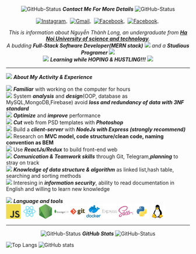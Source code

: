 <p align="center">
<img src="https://media.giphy.com/media/UqkekNFhlzI0bT0I7i/giphy.gif" width="40px" alt="GitHub-Status"/>&nbsp;<i><b>Contact Me For More Details</b></i>&nbsp;<img src="https://media.giphy.com/media/UqkekNFhlzI0bT0I7i/giphy.gif" width="40px" alt="GitHub-Status"/>
</p>


<p align="center">
<a target="_blank" href="https://www.instagram.com/thanhlong8459/">
  <img align="center" alt="Instagram" width="36px" src="https://cdn.jsdelivr.net/npm/simple-icons@v3/icons/instagram.svg" />
</a>&nbsp;
<a target="_blank" href="mailto:codeinlife10@gmail.com">
  <img align="center" alt="Gmail" width="36px" src="https://cdn.jsdelivr.net/npm/simple-icons@v3/icons/gmail.svg" />
</a>&nbsp;
<a target="_blank" href="https://www.facebook.com/profile.php?id=100009936277808">
  <img align="center" alt="Facebook" width="36px" src="https://cdn.jsdelivr.net/npm/simple-icons@v3/icons/facebook.svg" />
</a>&nbsp;
<a target="_blank" href="https://www.messenger.com/t/100005874825075/">
  <img align="center" alt="Facebook" width="36px" src="https://cdn.jsdelivr.net/npm/simple-icons@3.13.0/icons/messenger.svg" />
</a>&nbsp;  
</p>

<p align="center">
  <em>
    This is information about Nguyễn Thành Long, an undergraduate from <a href="https://www.hust.edu.vn/"> <b>Ha Noi University of science and technology</b></a>. <br>
    A budding <b>Full-Stack Software Developer(MERN stack)</b> <img src="https://github.com/TheDudeThatCode/TheDudeThatCode/blob/master/Assets/Developer.gif" width="42px"> and a <b>Studious Programer</b>&nbsp;<img src="https://github.com/TheDudeThatCode/TheDudeThatCode/blob/master/Assets/Handshake.gif" width="42px">
  </em> 
  <br>
  <img src="https://media.giphy.com/media/VgCDAzcKvsR6OM0uWg/giphy.gif" width="50" /> <b><i>Learning while HOPING & HUSTLING!!!</i></b> <img src="https://media.giphy.com/media/7j2hfyeVcDtf2/giphy.gif" width="50" />
</p>
<hr>

<img height="40" src="https://media.giphy.com/media/UU1oMfQVxQB7dH4NiP/giphy.gif">&nbsp;<em>***About My Activity & Experience***</em><br>

<img height="30" src="https://media.giphy.com/media/3ohs4oWkzyVeVgTwKQ/giphy.gif">&nbsp;<b><i>Familiar</i></b> with working on the computer for hours<br>
<img height="30" src="https://media.giphy.com/media/3ohs4oWkzyVeVgTwKQ/giphy.gif">&nbsp;System <b><i>analysis</i></b> and <b><i>design</i></b>(OOP, database as MySQL,MongoDB,Firebase) avoid <b><i>loss and redundancy of data with <b><i>3NF standard</i></b></i></b><br>
<img height="30" src="https://media.giphy.com/media/3ohs4oWkzyVeVgTwKQ/giphy.gif">&nbsp;<b><i>Optimize</i></b> and <b><i>improve</i></b> performance<br>
<img height="30" src="https://media.giphy.com/media/3ohs4oWkzyVeVgTwKQ/giphy.gif">&nbsp;<b><i>Cut</i></b> web from PSD templates with <b><i>Photoshop</i></b><br>
<img height="30" src="https://media.giphy.com/media/3ohs4oWkzyVeVgTwKQ/giphy.gif">&nbsp;Build a <b><i>client-server</i></b> with <b><i>NodeJs with Express (strongly recommend)</i></b><br>
<img height="30" src="https://media.giphy.com/media/3ohs4oWkzyVeVgTwKQ/giphy.gif">&nbsp;Research on <b><i></i>MVC model, code structure/clean code, naming convention as BEM </b><br>
<img height="30" src="https://media.giphy.com/media/3ohs4oWkzyVeVgTwKQ/giphy.gif">&nbsp;Use <b><i>ReactJs/Redux</i></b> to build front-end web<br>
<img height="30" src="https://media.giphy.com/media/3ohs4oWkzyVeVgTwKQ/giphy.gif">&nbsp;<b><i>Comunication & Teamwork skills</i></b> through Git, Telegram,<b><i>planning</i></b> to stray on track<br>
<img height="30" src="https://media.giphy.com/media/3ohs4oWkzyVeVgTwKQ/giphy.gif">&nbsp;<b><i>Knowledge of data structure & algorithm</i></b> as linked list,hash table, searching and sorting methods<br>
<img height="30" src="https://media.giphy.com/media/3ohs4oWkzyVeVgTwKQ/giphy.gif">&nbsp;Interesing in <b><i>information security</i></b>, ability to read documentation in English and willing to learn new knowledge   



<img height="40" src="https://media.giphy.com/media/UU1oMfQVxQB7dH4NiP/giphy.gif">&nbsp;<em>***Language and tools***</em><br>
<code><img height="40" src="https://raw.githubusercontent.com/github/explore/80688e429a7d4ef2fca1e82350fe8e3517d3494d/topics/javascript/javascript.png"></code>
<code><img height="40" src="https://raw.githubusercontent.com/github/explore/80688e429a7d4ef2fca1e82350fe8e3517d3494d/topics/react/react.png"></code>
<code><img height="40" src="https://raw.githubusercontent.com/github/explore/80688e429a7d4ef2fca1e82350fe8e3517d3494d/topics/nodejs/nodejs.png"></code>
<code><img height="40" src="https://raw.githubusercontent.com/github/explore/80688e429a7d4ef2fca1e82350fe8e3517d3494d/topics/mongodb/mongodb.png"></code>
<code><img height="40" src="https://raw.githubusercontent.com/github/explore/80688e429a7d4ef2fca1e82350fe8e3517d3494d/topics/git/git.png"></code>
<code><img height="40" src="https://raw.githubusercontent.com/github/explore/80688e429a7d4ef2fca1e82350fe8e3517d3494d/topics/docker/docker.png"></code>
<code><img height="40" src="https://raw.githubusercontent.com/github/explore/80688e429a7d4ef2fca1e82350fe8e3517d3494d/topics/express/express.png"></code>
<code><img height="40" src="https://raw.githubusercontent.com/github/explore/80688e429a7d4ef2fca1e82350fe8e3517d3494d/topics/sass/sass.png"></code>
<code><img height="40" src="https://raw.githubusercontent.com/github/explore/80688e429a7d4ef2fca1e82350fe8e3517d3494d/topics/python/python.png"></code>
<code><img height="40" src="https://raw.githubusercontent.com/github/explore/80688e429a7d4ef2fca1e82350fe8e3517d3494d/topics/linux/linux.png"></code>
<hr>

<p align="center">
<img src="https://media.giphy.com/media/ywaZAiOqSiA4MjsB02/giphy.gif" width="40px" alt="GitHub-Status"/>&nbsp;<i><b>GitHub Stats</b></i>&nbsp;<img src="https://media.giphy.com/media/ywaZAiOqSiA4MjsB02/giphy.gif" width="40px" alt="GitHub-Status"/>
</p>

![Top Langs](https://github-readme-stats.vercel.app/api/top-langs/?username=codeinlife10&theme=tokyonight)
![GitHub stats](https://github-readme-stats.vercel.app/api?username=codeinlife10&show_icons=true&theme=tokyonight)
